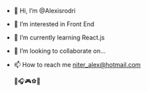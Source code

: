 - 👋 Hi, I’m @Alexisrodri
- 👀 I’m interested in Front End 
- 🌱 I’m currently learning React.js
- 💞️ I’m looking to collaborate on...
- 📫 How to reach me niter_alex@hotmail.com

  🎸🎧🎮⚽🏀
<!---
Alexisrodri/Alexisrodri is a ✨ special ✨ repository because its `README.md` (this file) appears on your GitHub profile.
You can click the Preview link to take a look at your changes.
--->
